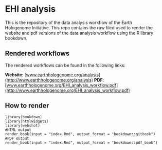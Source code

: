 # EHI analysis
This is the repository of the data analysis workflow of the Earth Hologenome Initiative. This repo contains the raw filed used to render the website and pdf versions of the data analysis workflow using the R library bookdown.

## Rendered workflows
The rendered workflows can be found in the following links:

**Website**: [www.earthhologenome.org/analysis](http://www.earthhologenome.org/analysis)
**PDF**: [www.earthhologenome.org/EHI_analysis_workflow.pdf](http://www.earthhologenome.org/EHI_analysis_workflow.pdf)

## How to render

```{r}
library(bookdown)
library(htmlwidgets)
library(webshot)
#HTML output
render_book(input = "index.Rmd", output_format = "bookdown::gitbook")
#PDF output
render_book(input = "index.Rmd", output_format = "bookdown::pdf_book")
```
